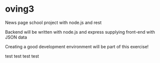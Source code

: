 # oving3
News page school project with node.js and rest

Backend will be written with node.js and express supplying front-end with JSON data

Creating a good development environment will be part of this exercise!

test
test
test
test
